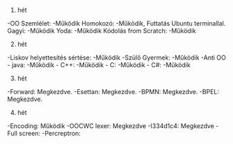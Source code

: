 1. hét

-OO Szemlélet: -Működik
Homokozó: -Működik, Futtatás Ubuntu terminallal.
Gagyi: -Működik
Yoda: -Működik
Kódolás from Scratch: -Működik


2. hét

-Liskov helyettesítés sértése: -Működik
-Szülő Gyermek: -Működik
-Anti OO - java: -Működik
         - C++: -Működik
         - C: -Működik
         - C#: -Működik
         
         
3. hét

-Forward: Megkezdve.
-Esettan: Megkezdve.
-BPMN: Megkezdve.
-BPEL: Megkezdve.

4. hét

-Encoding: Működik
-OOCWC lexer: Megkezdve
-I334d1c4: Megkezdve
-Full screen:
-Percreptron:
